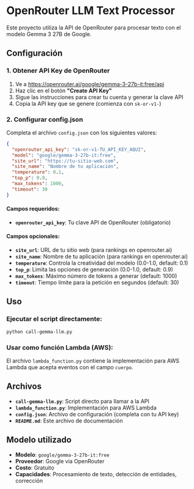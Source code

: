 # OpenRouter LLM Text Processor

Este proyecto utiliza la API de OpenRouter para procesar texto con el modelo Gemma 3 27B de Google.

## Configuración

### 1. Obtener API Key de OpenRouter

1. Ve a https://openrouter.ai/google/gemma-3-27b-it:free/api
2. Haz clic en el botón **"Create API Key"**
3. Sigue las instrucciones para crear tu cuenta y generar la clave API
4. Copia la API key que se genere (comienza con `sk-or-v1-`)

### 2. Configurar config.json

Completa el archivo `config.json` con los siguientes valores:

```json
{
  "openrouter_api_key": "sk-or-v1-TU_API_KEY_AQUI",
  "model": "google/gemma-3-27b-it:free",
  "site_url": "https://tu-sitio-web.com",
  "site_name": "Nombre de tu aplicación",
  "temperature": 0.1,
  "top_p": 0.9,
  "max_tokens": 1000,
  "timeout": 30
}
```

#### Campos requeridos:
- **`openrouter_api_key`**: Tu clave API de OpenRouter (obligatorio)

#### Campos opcionales:
- **`site_url`**: URL de tu sitio web (para rankings en openrouter.ai)
- **`site_name`**: Nombre de tu aplicación (para rankings en openrouter.ai)
- **`temperature`**: Controla la creatividad del modelo (0.0-1.0, default: 0.1)
- **`top_p`**: Limita las opciones de generación (0.0-1.0, default: 0.9)
- **`max_tokens`**: Máximo número de tokens a generar (default: 1000)
- **`timeout`**: Tiempo límite para la petición en segundos (default: 30)

## Uso

### Ejecutar el script directamente:
```bash
python call-gemma-llm.py
```

### Usar como función Lambda (AWS):
El archivo `lambda_function.py` contiene la implementación para AWS Lambda que acepta eventos con el campo `cuerpo`.

## Archivos

- **`call-gemma-llm.py`**: Script directo para llamar a la API
- **`lambda_function.py`**: Implementación para AWS Lambda
- **`config.json`**: Archivo de configuración (completa con tu API key)
- **`README.md`**: Este archivo de documentación

## Modelo utilizado

- **Modelo**: `google/gemma-3-27b-it:free`
- **Proveedor**: Google via OpenRouter
- **Costo**: Gratuito
- **Capacidades**: Procesamiento de texto, detección de entidades, corrección